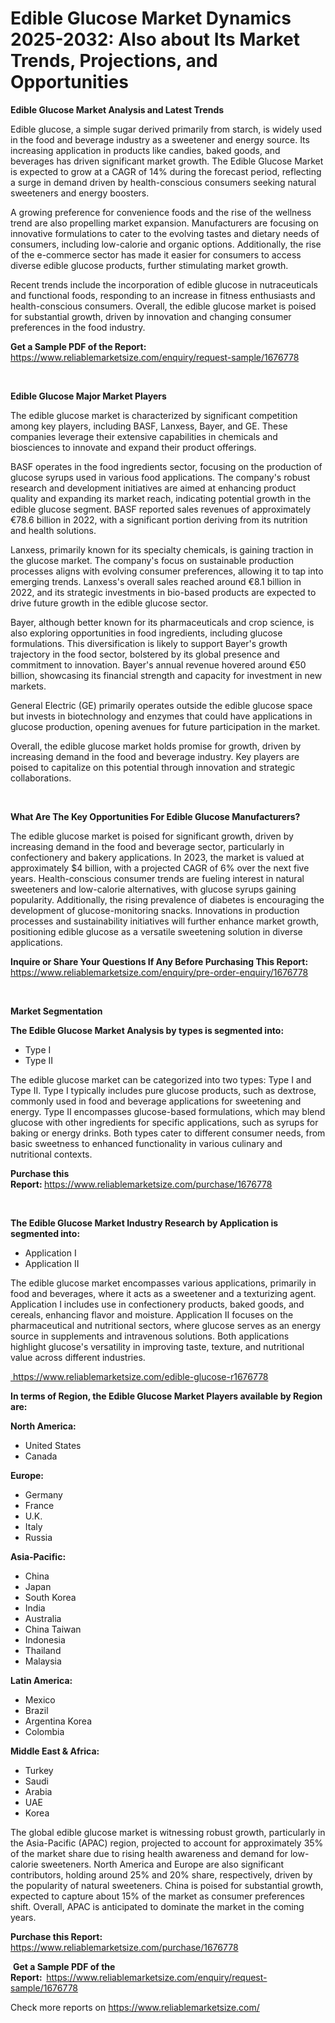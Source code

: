 <p><h1>Edible Glucose Market Dynamics 2025-2032: Also about Its Market Trends, Projections, and Opportunities</h1></p><p><strong>Edible Glucose Market Analysis and Latest Trends</strong></p>
<p><p>Edible glucose, a simple sugar derived primarily from starch, is widely used in the food and beverage industry as a sweetener and energy source. Its increasing application in products like candies, baked goods, and beverages has driven significant market growth. The Edible Glucose Market is expected to grow at a CAGR of 14% during the forecast period, reflecting a surge in demand driven by health-conscious consumers seeking natural sweeteners and energy boosters. </p><p>A growing preference for convenience foods and the rise of the wellness trend are also propelling market expansion. Manufacturers are focusing on innovative formulations to cater to the evolving tastes and dietary needs of consumers, including low-calorie and organic options. Additionally, the rise of the e-commerce sector has made it easier for consumers to access diverse edible glucose products, further stimulating market growth. </p><p>Recent trends include the incorporation of edible glucose in nutraceuticals and functional foods, responding to an increase in fitness enthusiasts and health-conscious consumers. Overall, the edible glucose market is poised for substantial growth, driven by innovation and changing consumer preferences in the food industry.</p></p>
<p><strong>Get a Sample PDF of the Report:&nbsp;</strong> <a href="https://www.reliablemarketsize.com/enquiry/request-sample/1676778?utm_campaign=1197&utm_medium=2&utm_source=Github&utm_content=ia&utm_term=24032025&utm_id=edible-glucose">https://www.reliablemarketsize.com/enquiry/request-sample/1676778</a></p>
<p>&nbsp;</p>
<p><strong>Edible Glucose Major Market Players</strong></p>
<p><p>The edible glucose market is characterized by significant competition among key players, including BASF, Lanxess, Bayer, and GE. These companies leverage their extensive capabilities in chemicals and biosciences to innovate and expand their product offerings.</p><p>BASF operates in the food ingredients sector, focusing on the production of glucose syrups used in various food applications. The company's robust research and development initiatives are aimed at enhancing product quality and expanding its market reach, indicating potential growth in the edible glucose segment. BASF reported sales revenues of approximately €78.6 billion in 2022, with a significant portion deriving from its nutrition and health solutions.</p><p>Lanxess, primarily known for its specialty chemicals, is gaining traction in the glucose market. The company's focus on sustainable production processes aligns with evolving consumer preferences, allowing it to tap into emerging trends. Lanxess's overall sales reached around €8.1 billion in 2022, and its strategic investments in bio-based products are expected to drive future growth in the edible glucose sector.</p><p>Bayer, although better known for its pharmaceuticals and crop science, is also exploring opportunities in food ingredients, including glucose formulations. This diversification is likely to support Bayer's growth trajectory in the food sector, bolstered by its global presence and commitment to innovation. Bayer's annual revenue hovered around €50 billion, showcasing its financial strength and capacity for investment in new markets.</p><p>General Electric (GE) primarily operates outside the edible glucose space but invests in biotechnology and enzymes that could have applications in glucose production, opening avenues for future participation in the market.</p><p>Overall, the edible glucose market holds promise for growth, driven by increasing demand in the food and beverage industry. Key players are poised to capitalize on this potential through innovation and strategic collaborations.</p></p>
<p>&nbsp;</p>
<p><strong>What Are The Key Opportunities For Edible Glucose Manufacturers?</strong></p>
<p><p>The edible glucose market is poised for significant growth, driven by increasing demand in the food and beverage sector, particularly in confectionery and bakery applications. In 2023, the market is valued at approximately $4 billion, with a projected CAGR of 6% over the next five years. Health-conscious consumer trends are fueling interest in natural sweeteners and low-calorie alternatives, with glucose syrups gaining popularity. Additionally, the rising prevalence of diabetes is encouraging the development of glucose-monitoring snacks. Innovations in production processes and sustainability initiatives will further enhance market growth, positioning edible glucose as a versatile sweetening solution in diverse applications.</p></p>
<p><strong>Inquire or Share Your Questions If Any Before Purchasing This Report:</strong> <a href="https://www.reliablemarketsize.com/enquiry/pre-order-enquiry/1676778?utm_campaign=1197&utm_medium=2&utm_source=Github&utm_content=ia&utm_term=24032025&utm_id=edible-glucose">https://www.reliablemarketsize.com/enquiry/pre-order-enquiry/1676778</a></p>
<p>&nbsp;</p>
<p><strong>Market Segmentation</strong></p>
<p><strong>The Edible Glucose Market Analysis by types is segmented into:</strong></p>
<p><ul><li>Type I</li><li>Type II</li></ul></p>
<p><p>The edible glucose market can be categorized into two types: Type I and Type II. Type I typically includes pure glucose products, such as dextrose, commonly used in food and beverage applications for sweetening and energy. Type II encompasses glucose-based formulations, which may blend glucose with other ingredients for specific applications, such as syrups for baking or energy drinks. Both types cater to different consumer needs, from basic sweetness to enhanced functionality in various culinary and nutritional contexts.</p></p>
<p><strong>Purchase this Report:&nbsp;</strong><a href="https://www.reliablemarketsize.com/purchase/1676778?utm_campaign=1197&utm_medium=2&utm_source=Github&utm_content=ia&utm_term=24032025&utm_id=edible-glucose">https://www.reliablemarketsize.com/purchase/1676778</a></p>
<p>&nbsp;</p>
<p><strong>The Edible Glucose Market Industry Research by Application is segmented into:</strong></p>
<p><ul><li>Application I</li><li>Application II</li></ul></p>
<p><p>The edible glucose market encompasses various applications, primarily in food and beverages, where it acts as a sweetener and a texturizing agent. Application I includes use in confectionery products, baked goods, and cereals, enhancing flavor and moisture. Application II focuses on the pharmaceutical and nutritional sectors, where glucose serves as an energy source in supplements and intravenous solutions. Both applications highlight glucose's versatility in improving taste, texture, and nutritional value across different industries.</p></p>
<p><a href="https://www.reliablemarketsize.com/edible-glucose-r1676778?utm_campaign=1197&utm_medium=2&utm_source=Github&utm_content=ia&utm_term=24032025&utm_id=edible-glucose">&nbsp;https://www.reliablemarketsize.com/edible-glucose-r1676778</a></p>
<p><strong>In terms of Region, the Edible Glucose Market Players available by Region are:</strong></p>
<p>
    <p> <strong> North America: </strong>
        <ul>
            <li>United States</li>
            <li>Canada</li>
        </ul>
        </p> 
    <p> <strong> Europe: </strong>
        <ul>
            <li>Germany</li>
            <li>France</li>
            <li>U.K.</li>
            <li>Italy</li>
            <li>Russia</li>
        </ul>
        </p> 
    <p> <strong> Asia-Pacific: </strong>
        <ul>
            <li>China</li>
            <li>Japan</li>
            <li>South Korea</li>
            <li>India</li>
            <li>Australia</li>
            <li>China Taiwan</li>
            <li>Indonesia</li>
            <li>Thailand</li>
            <li>Malaysia</li>
        </ul>
        </p> 
    <p> <strong> Latin America: </strong>
        <ul>
            <li>Mexico</li>
            <li>Brazil</li>
            <li>Argentina Korea</li>
            <li>Colombia</li>
        </ul>
        </p> 
    <p> <strong> Middle East & Africa: </strong>
        <ul>
            <li>Turkey</li>
            <li>Saudi</li>
            <li>Arabia</li>
            <li>UAE</li>
            <li>Korea</li>
        </ul>
    </p>
    </p>
<p><p>The global edible glucose market is witnessing robust growth, particularly in the Asia-Pacific (APAC) region, projected to account for approximately 35% of the market share due to rising health awareness and demand for low-calorie sweeteners. North America and Europe are also significant contributors, holding around 25% and 20% share, respectively, driven by the popularity of natural sweeteners. China is poised for substantial growth, expected to capture about 15% of the market as consumer preferences shift. Overall, APAC is anticipated to dominate the market in the coming years.</p></p>
<p><strong>Purchase this Report: </strong><a href="https://www.reliablemarketsize.com/purchase/1676778?utm_campaign=1197&utm_medium=2&utm_source=Github&utm_content=ia&utm_term=24032025&utm_id=edible-glucose">https://www.reliablemarketsize.com/purchase/1676778</a></p>
<p>&nbsp;<strong>Get a Sample PDF of the Report:&nbsp;&nbsp;</strong><a href="https://www.reliablemarketsize.com/enquiry/request-sample/1676778?utm_campaign=1197&utm_medium=2&utm_source=Github&utm_content=ia&utm_term=24032025&utm_id=edible-glucose">https://www.reliablemarketsize.com/enquiry/request-sample/1676778</a></p>
<p><strong></strong></p>
<p>Check more reports on <a href="https://www.reliablemarketsize.com/?utm_campaign=1197&utm_medium=2&utm_source=Github&utm_content=ia&utm_term=24032025&utm_id=edible-glucose">https://www.reliablemarketsize.com/</a></p>